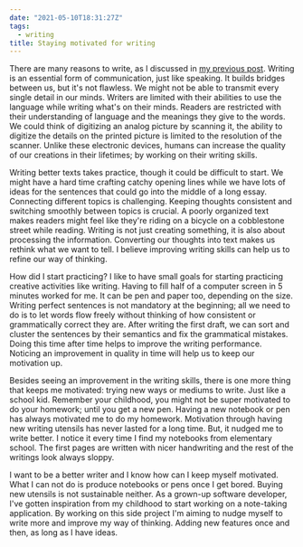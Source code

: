 ```yaml
---
date: "2021-05-10T18:31:27Z"
tags:
  - writing
title: Staying motivated for writing
---
```


There are many reasons to write, as I discussed in [my previous post](https://www.alperkilci.com/blog/post/2021-04-27-on-writing/). Writing is an essential form of communication, just like speaking. It builds bridges between us, but it's not flawless. We might not be able to transmit every single detail in our minds. Writers are limited with their abilities to use the language while writing what's on their minds. Readers are restricted with their understanding of language and the meanings they give to the words. We could think of digitizing an analog picture by scanning it, the ability to digitize the details on the printed picture is limited to the resolution of the scanner. Unlike these electronic devices, humans can increase the quality of our creations in their lifetimes; by working on their writing skills.

Writing better texts takes practice, though it could be difficult to start. We might have a hard time crafting catchy opening lines while we have lots of ideas for the sentences that could go into the middle of a long essay. Connecting different topics is challenging. Keeping thoughts consistent and switching smoothly between topics is crucial. A poorly organized text makes readers might feel like they're riding on a bicycle on a cobblestone street while reading. Writing is not just creating something, it is also about processing the information. Converting our thoughts into text makes us rethink what we want to tell. I believe improving writing skills can help us to refine our way of thinking.

How did I start practicing? I like to have small goals for starting practicing creative activities like writing. Having to fill half of a computer screen in 5 minutes worked for me. It can be pen and paper too, depending on the size. Writing perfect sentences is not mandatory at the beginning; all we need to do is to let words flow freely without thinking of how consistent or grammatically correct they are. After writing the first draft, we can sort and cluster the sentences by their semantics and fix the grammatical mistakes. Doing this time after time helps to improve the writing performance. Noticing an improvement in quality in time will help us to keep our motivation up.

Besides seeing an improvement in the writing skills, there is one more thing that keeps me motivated: trying new ways or mediums to write. Just like a school kid. Remember your childhood, you might not be super motivated to do your homework; until you get a new pen. Having a new notebook or pen has always motivated me to do my homework. Motivation through having new writing utensils has never lasted for a long time. But, it nudged me to write better. I notice it every time I find my notebooks from elementary school. The first pages are written with nicer handwriting and the rest of the writings look always sloppy.

I want to be a better writer and I know how can I keep myself motivated. What I can not do is produce notebooks or pens once I get bored. Buying new utensils is not sustainable neither. As a grown-up software developer, I've gotten inspiration from my childhood to start working on a note-taking application. By working on this side project I'm aiming to nudge myself to write more and improve my way of thinking. Adding new features once and then, as long as I have ideas.
